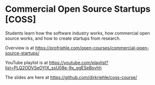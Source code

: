 # Commercial Open Source Startups [COSS]

Students learn how the software industry works, how commercial open source works, and how to create startups from research.

Overview is at https://profriehle.com/open-courses/commercial-open-source-startups/

YouTube playlist is at https://youtube.com/playlist?list=PLQ2ODVSeOYlX_ssU08e-9x_ggESeBsyhh

The slides are here at https://github.com/dirkriehle/coss-course/
